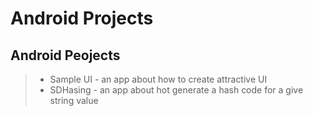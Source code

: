 # Android Projects

## Android Peojects

> - Sample UI - an app about how to create attractive UI
> - SDHasing - an app about hot generate a hash code for a give string value
